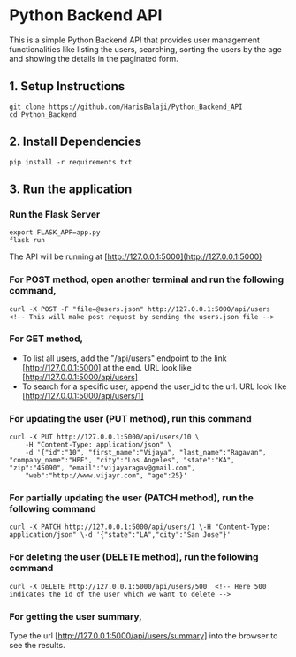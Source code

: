 # Python Backend API

This is a simple Python Backend API that provides user management functionalities like listing the users, searching, sorting the users by the age and showing the details in the paginated form.

## 1. Setup Instructions

```
git clone https://github.com/HarisBalaji/Python_Backend_API
cd Python_Backend
```

## 2. Install Dependencies
```
pip install -r requirements.txt
```

## 3. Run the application

### Run the Flask Server
```
export FLASK_APP=app.py
flask run
```
The API will be running at [http://127.0.0.1:5000](http://127.0.0.1:5000)

### For POST method, open another terminal and run the following command,
```
curl -X POST -F "file=@users.json" http://127.0.0.1:5000/api/users  <!-- This will make post request by sending the users.json file -->
```

### For GET method,
* To list all users, add the "/api/users" endpoint to the link [http://127.0.0.1:5000] at the end. URL look like [http://127.0.0.1:5000/api/users]
* To search for a specific user, append the user_id to the url. URL look like [http://127.0.0.1:5000/api/users/1]

### For updating the user (PUT method), run this command
```
curl -X PUT http://127.0.0.1:5000/api/users/10 \
    -H "Content-Type: application/json" \
    -d '{"id":"10", "first_name":"Vijaya", "last_name":"Ragavan", "company_name":"HPE", "city":"Los Angeles", "state":"KA", "zip":"45090", "email":"vijayaragav@gmail.com",       
    "web":"http://www.vijayr.com", "age":25}'
```
### For partially updating the user (PATCH method), run the following command
```
curl -X PATCH http://127.0.0.1:5000/api/users/1 \-H "Content-Type: application/json" \-d '{"state":"LA","city":"San Jose"}'
```

### For deleting the user (DELETE method), run the following command
```
curl -X DELETE http://127.0.0.1:5000/api/users/500  <!-- Here 500 indicates the id of the user which we want to delete -->
```

### For getting the user summary,
Type the url [http://127.0.0.1:5000/api/users/summary] into the browser to see the results.




